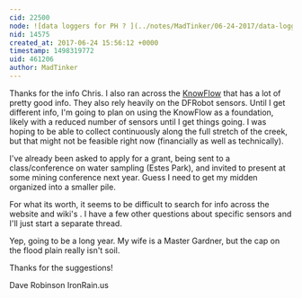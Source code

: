 ```yaml
---
cid: 22500
node: ![data loggers for PH ? ](../notes/MadTinker/06-24-2017/data-loggers-for-ph)
nid: 14575
created_at: 2017-06-24 15:56:12 +0000
timestamp: 1498319772
uid: 461206
author: MadTinker
---
```


Thanks for the info Chris.  I also ran across the [KnowFlow](https://publiclab.org/notes/shanlter/06-08-2017/knowflow-automatic-water-meter) that has a lot of pretty good info. They also rely heavily on the DFRobot sensors. Until I get different info, I'm going to plan on using the KnowFlow as a foundation, likely with a reduced number of sensors until I get things going.  I was hoping to be able to collect continuously along the full stretch of the creek, but that might not be feasible right now (financially as well as technically).  

I've already been asked to apply for a grant, being sent to a class/conference on water sampling (Estes Park), and invited to present at some mining conference next year. Guess I need to get my midden organized into a smaller pile.  

For what its worth, it seems to be difficult to search for info across the website and wiki's .  I have a few other questions about specific sensors and I'll just start a separate thread. 

Yep, going to be a long year.  My wife is a Master Gardner, but the cap on the flood plain really isn't soil. 

Thanks for the suggestions! 

Dave Robinson
IronRain.us
